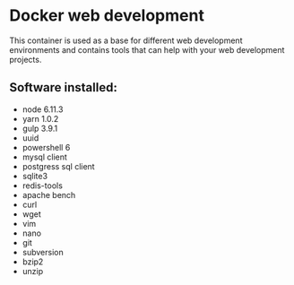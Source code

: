 # Docker web development
This container is used as a base for different web development environments and contains tools that can help with your web development projects. 

## Software installed:
 - node 6.11.3
 - yarn 1.0.2
 - gulp 3.9.1
 - uuid
 - powershell 6
 - mysql client
 - postgress sql client
 - sqlite3
 - redis-tools
 - apache bench
 - curl
 - wget
 - vim 
 - nano
 - git 
 - subversion
 - bzip2 
 - unzip